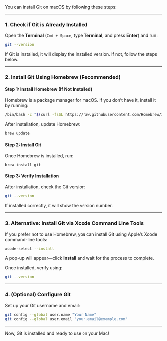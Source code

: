 You can install Git on macOS by following these steps:

---

### **1. Check if Git is Already Installed**
Open the **Terminal** (`Cmd + Space`, type **Terminal**, and press **Enter**) and run:

```sh
git --version
```

If Git is installed, it will display the installed version. If not, follow the steps below.

---

### **2. Install Git Using Homebrew (Recommended)**
#### **Step 1: Install Homebrew (If Not Installed)**
Homebrew is a package manager for macOS. If you don’t have it, install it by running:

```sh
/bin/bash -c "$(curl -fsSL https://raw.githubusercontent.com/Homebrew/install/HEAD/install.sh)"
```

After installation, update Homebrew:

```sh
brew update
```

#### **Step 2: Install Git**
Once Homebrew is installed, run:

```sh
brew install git
```

#### **Step 3: Verify Installation**
After installation, check the Git version:

```sh
git --version
```

If installed correctly, it will show the version number.

---

### **3. Alternative: Install Git via Xcode Command Line Tools**
If you prefer not to use Homebrew, you can install Git using Apple’s Xcode command-line tools:

```sh
xcode-select --install
```

A pop-up will appear—click **Install** and wait for the process to complete.

Once installed, verify using:

```sh
git --version
```

---

### **4. (Optional) Configure Git**
Set up your Git username and email:

```sh
git config --global user.name "Your Name"
git config --global user.email "your.email@example.com"
```

---

Now, Git is installed and ready to use on your Mac! 
